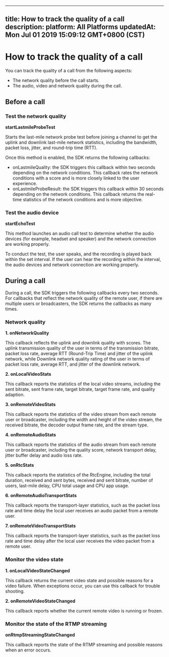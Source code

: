 
---
title: How to track the quality of a call
description: 
platform: All Platforms
updatedAt: Mon Jul 01 2019 15:09:12 GMT+0800 (CST)
---
# How to track the quality of a call
You can track the quality of a call from the following aspects:

- The network quality before the call starts.
- The audio, video and network quality during the call. 

## Before a call

### Test the network quality

**startLastmileProbeTest**

Starts the last-mile network probe test before joining a channel to get the uplink and downlink last-mile network statistics, including the bandwidth, packet loss, jitter, and round-trip time (RTT).

Once this method is enabled, the SDK returns the following callbacks:

- onLastmileQuality: the SDK triggers this callback within two seconds depending on the network conditions. This callback rates the network conditions with a score and is more closely linked to the user experience.
- onLastmileProbeResult: the SDK triggers this callback within 30 seconds depending on the network conditions. This callback returns the real-time statistics of the network conditions and is more objective.

### Test the audio device

**startEchoTest**

This method launches an audio call test to determine whether the audio devices (for example, headset and speaker) and the network connection are working properly.

To conduct the test, the user speaks, and the recording is played back within the set interval. If the user can hear the recording within the interval, the audio devices and network connection are working properly.

## During a call

During a call, the SDK triggers the following callbacks every two seconds. For callbacks that reflect the network quality of the remote user, if there are multiple users or broadcasters, the SDK returns the callbacks as many times.

### Network quality

**1. onNetworkQuality**

This callback reflects the uplink and downlink quality with scores. The uplink transmission quality of the user in terms of the transmission bitrate, packet loss rate, average RTT (Round-Trip Time) and jitter of the uplink network, while Downlink network quality rating of the user in terms of packet loss rate, average RTT, and jitter of the downlink network.

**2. onLocalVideoStats**

This callback reports the statistics of the local video streams, including the sent bitrate, sent frame rate, target bitrate, target frame rate, and quality adaption.

**3. onRemoteVideoStats**

This callback reports the statistics of the video stream from each remote user or broadcaster, including the width and height of the video stream, the received bitrate, the decoder output frame rate, and the stream type.

**4. onRemoteAudioStats**

This callback reports the statistics of the audio stream from each remote user or broadcaster, including the quality score, network transport delay, jitter buffer delay and audio loss rate.

**5. onRtcStats**

This calback reports the statistics of the RtcEngine, including the total duration, received and sent bytes, received and sent bitrate, number of users, last-mile delay, CPU total usage and CPU app usage.

**6. onRemoteAudioTransportStats**

This callback reports the transport-layer statistics, such as the packet loss rate and time delay the local user receives an audio packet from a remote user.

**7. onRemoteVideoTransportStats**

This callback reports the transport-layer statistics, such as the packet loss rate and time delay after the local user receives the video packet from a remote user.

### Monitor the video state

**1. onLocalVideoStateChanged**

This callback returns the current video state and possible reasons for a video failure. When exceptions occur, you can use this callback for trouble shooting.

**2. onRemoteVideoStateChanged**

This callback reports whether the current remote video is running or frozen.

### Monitor the state of the RTMP streaming

**onRtmpStreamingStateChanged**

This callback reports the state of the RTMP streaming and possible reasons when an error occurs. 
